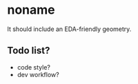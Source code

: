 # noname

It should include an EDA-friendly geometry.

## Todo list?

* code style?
* dev workflow?
